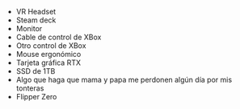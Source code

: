 - VR Headset
- Steam deck
- Monitor
- Cable de control de XBox
- Otro control de XBox
- Mouse ergonómico
- Tarjeta gráfica RTX
- SSD de 1TB
- Algo que haga que mama y papa me perdonen algún día por mis tonteras
- Flipper Zero